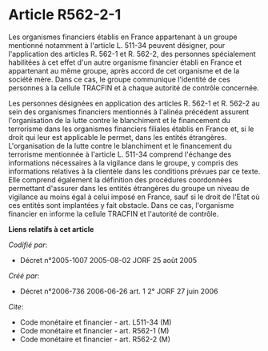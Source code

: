 # Article R562-2-1

Les organismes financiers établis en France appartenant à un groupe mentionné notamment à l'article L. 511-34 peuvent
désigner, pour l'application des articles R. 562-1 et R. 562-2, des personnes spécialement habilitées à cet effet d'un autre
organisme financier établi en France et appartenant au même groupe, après accord de cet organisme et de la société mère. Dans
ce cas, le groupe communique l'identité de ces personnes à la cellule TRACFIN et à chaque autorité de contrôle concernée.

Les personnes désignées en application des articles R. 562-1 et R. 562-2 au sein des organismes financiers mentionnés à
l'alinéa précédent assurent l'organisation de la lutte contre le blanchiment et le financement du terrorisme dans les
organismes financiers filiales établis en France et, si le droit qui leur est applicable le permet, dans les entités
étrangères. L'organisation de la lutte contre le blanchiment et le financement du terrorisme mentionnée à l'article L. 511-34
comprend l'échange des informations nécessaires à la vigilance dans le groupe, y compris des informations relatives à la
clientèle dans les conditions prévues par ce texte. Elle comprend également la définition des procédures coordonnées
permettant d'assurer dans les entités étrangères du groupe un niveau de vigilance au moins égal à celui imposé en France,
sauf si le droit de l'Etat où ces entités sont implantées y fait obstacle. Dans ce cas, l'organisme financier en informe la
cellule TRACFIN et l'autorité de contrôle.

**Liens relatifs à cet article**

_Codifié par_:

  - Décret n°2005-1007 2005-08-02 JORF 25 août 2005

_Créé par_:

  - Décret n°2006-736 2006-06-26 art. 1 2° JORF 27 juin 2006

_Cite_:

  - Code monétaire et financier - art. L511-34 (M)
  - Code monétaire et financier - art. R562-1 (M)
  - Code monétaire et financier - art. R562-2 (M)
